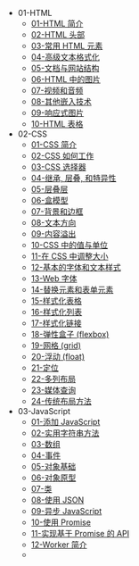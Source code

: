 * 01-HTML
  * [01-HTML 简介](01-HTML/01-HTML%20简介.md)
  * [02-HTML 头部](01-HTML/02-HTML%20头部.md)
  * [03-常用 HTML 元素](01-HTML/03-常用%20HTML%20元素.md)
  * [04-高级文本格式化](01-HTML/04-高级文本格式化.md)
  * [05-文档与网站结构](01-HTML/05-文档与网站结构.md)
  * [06-HTML 中的图片](01-HTML/06-HTML%20中的图片.md)
  * [07-视频和音频](01-HTML/07-视频和音频.md)
  * [08-其他嵌入技术](01-HTML/08-其他嵌入技术.md)
  * [09-响应式图片](01-HTML/09-响应式图片.md)
  * [10-HTML 表格](01-HTML/10-HTML%20表格.md)
* 02-CSS
  * [01-CSS 简介](02-CSS/01-CSS%20简介.md)
  * [02-CSS 如何工作](02-CSS/02-CSS%20如何工作.md)
  * [03-CSS 选择器](02-CSS/03-CSS%20选择器.md)
  * [04-继承, 层叠, 和特异性](02-CSS/04-继承,%20层叠,%20和特异性.md)
  * [05-层叠层](02-CSS/05-层叠层.md)
  * [06-盒模型](02-CSS/06-盒模型.md)
  * [07-背景和边框](02-CSS/07-背景和边框.md)
  * [08-文本方向](02-CSS/08-文本方向.md)
  * [09-内容溢出](02-CSS/09-内容溢出.md)
  * [10-CSS 中的值与单位](02-CSS/10-CSS%20中的值与单位.md)
  * [11-在 CSS 中调整大小](02-CSS/11-在%20CSS%20中调整大小.md)
  * [12-基本的字体和文本样式](02-CSS/12-基本的字体和文本样式.md)
  * [13-Web 字体](02-CSS/13-Web%20字体.md)
  * [14-替换元素和表单元素](02-CSS/14-替换元素和表单元素.md)
  * [15-样式化表格](02-CSS/15-样式化表格.md)
  * [16-样式化列表](02-CSS/16-样式化列表.md)
  * [17-样式化链接](02-CSS/17-样式化链接.md)
  * [18-弹性盒子 (flexbox)](02-CSS/18-弹性盒子%20(flexbox).md)
  * [19-网格 (grid)](02-CSS/19-网格%20(grid).md)
  * [20-浮动 (float)](02-CSS/20-浮动%20(float).md)
  * [21-定位](02-CSS/21-定位.md)
  * [22-多列布局](02-CSS/22-多列布局.md)
  * [23-媒体查询](02-CSS/23-媒体查询.md)
  * [24-传统布局方法](02-CSS/24-传统布局方法.md)
* 03-JavaScript
  * [01-添加 JavaScript](03-JavaScript/01-添加%20JavaScript.md)
  * [02-实用字符串方法](03-JavaScript/02-实用字符串方法.md)
  * [03-数组](03-JavaScript/03-数组.md)
  * [04-事件](03-JavaScript/04-事件.md)
  * [05-对象基础](03-JavaScript/05-对象基础.md)
  * [06-对象原型](03-JavaScript/06-对象原型.md)
  * [07-类](03-JavaScript/07-类.md)
  * [08-使用 JSON](03-JavaScript/08-使用%20JSON.md)
  * [09-异步 JavaScript](03-JavaScript/09-异步%20JavaScript.md)
  * [10-使用 Promise](03-JavaScript/10-使用%20Promise.md)
  * [11-实现基于 Promise 的 API](03-JavaScript/11-实现基于%20Promise%20的%20API.md)
  * [12-Worker 简介](03-JavaScript/12-Worker%20简介.md)
  * 